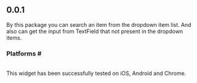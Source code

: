 ## 0.0.1

By this package you can search an item from the dropdown item list.
And also can get the input from TextField that not present in the dropdown items.

<h3>Platforms #</h3><br>
This widget has been successfully tested on iOS, Android and Chrome.
